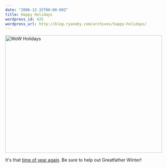 ```yaml
---
date: "2006-12-15T00:00:00Z"
title: Happy Holidays
wordpress_id: 425
wordpress_url: http://blog.ryaneby.com/archives/happy-holidays/
---
```

<a href="http://www.flickr.com/photos/ebyryan/323489675/" title="Photo Sharing"><img src="http://static.flickr.com/139/323489675_23a306ef75.jpg" width="500" height="375" alt="WoW Holidays" /></a>

It's that <a href="http://www.worldofwarcraft.com/info/events/winterveil/">time of year again</a>. Be sure to help out Greatfather Winter!

